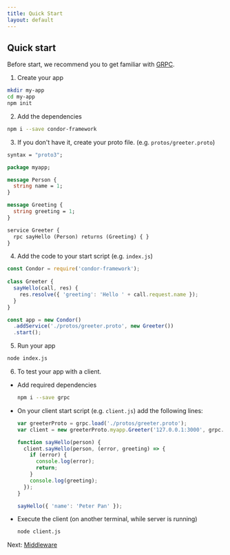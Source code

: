 ```yaml
---
title: Quick Start
layout: default
---
```


## Quick start

Before start, we recommend you to get familiar with [GRPC](http://www.grpc.io/).

1. Create your app

  ```bash
  mkdir my-app
  cd my-app
  npm init
  ```

2. Add the dependencies

  ```bash
  npm i --save condor-framework
  ```

3. If you don't have it, create your proto file. (e.g. `protos/greeter.proto`)

  ```proto
  syntax = "proto3";
  
  package myapp;
  
  message Person {
    string name = 1;
  }
  
  message Greeting {
    string greeting = 1;
  }
  
  service Greeter {
    rpc sayHello (Person) returns (Greeting) { }
  }
  ```

4. Add the code to your start script (e.g. `index.js`)

  ```js
  const Condor = require('condor-framework');
   
  class Greeter {
    sayHello(call, res) {
      res.resolve({ 'greeting': 'Hello ' + call.request.name });
    }
  }
  
  const app = new Condor()
    .addService('./protos/greeter.proto', new Greeter())
    .start();
  ```

5. Run your app

  ```bash
  node index.js
  ```

6. To test your app with a client. 

  - Add required dependencies
  
    ```bash
    npm i --save grpc
    ```
  
  - On your client start script (e.g. `client.js`) add the following lines:
  
    ```js
    var greeterProto = grpc.load('./protos/greeter.proto');
    var client = new greeterProto.myapp.Greeter('127.0.0.1:3000', grpc.credentials.createInsecure());
    
    function sayHello(person) {
      client.sayHello(person, (error, greeting) => {
        if (error) {
          console.log(error);
          return;
        }
        console.log(greeting);
      });
    }
    
    sayHello({ 'name': 'Peter Pan' });
    ```
  
  - Execute the client (on another terminal, while server is running)
  
    ```bash
    node client.js
    ```

Next: [Middleware](middleware)
